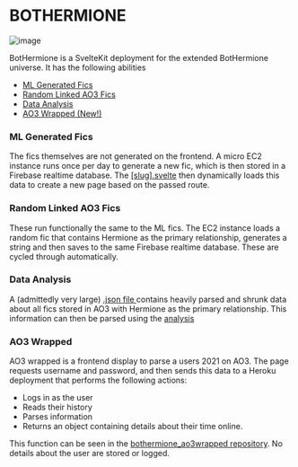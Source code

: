 # BOTHERMIONE

![image](https://repository-images.githubusercontent.com/436434470/a28b29f8-4594-45c0-99fa-364d3549fcd7)

BotHermione is a SvelteKit deployment for the extended BotHermione universe. It has the following abilities

- [ML Generated Fics](src/routes/fics)
- [Random Linked AO3 Fics](src/routes/index.svelte)
- [Data Analysis](src/routes/analysis)
- [AO3 Wrapped (New!)](src/routes/wrapped)

### ML Generated Fics

The fics themselves are not generated on the frontend. A micro EC2 instance runs once per day to generate a new fic, which is then stored in a Firebase realtime database. The [[slug].svelte](src/routes/fics/[slug].svelte) then dynamically loads this data to create a new page based on the passed route.

### Random Linked AO3 Fics

These run functionally the same to the ML fics. The EC2 instance loads a random fic that contains Hermione as the primary relationship, generates a string and then saves to the same Firebase realtime database. These are cycled through automatically.

### Data Analysis

A (admittedly very large) [.json file ](static/shrunk_db.json) contains heavily parsed and shrunk data about all fics stored in AO3 with Hermione as the primary relationship. This information can then be parsed using the [analysis](src/routes/analysis/fanfic_analysis.svelte)

### AO3 Wrapped

AO3 wrapped is a frontend display to parse a users 2021 on AO3. The page requests username and password, and then sends this data to a Heroku deployment that performs the following actions:

- Logs in as the user
- Reads their history
- Parses information
- Returns an object containing details about their time online.

This function can be seen in the [bothermione_ao3wrapped repository](https://github.com/kanashter/bothermione-ao3wrapped). No details about the user are stored or logged.
